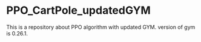 # PPO_CartPole_updatedGYM
This is a repository about PPO algorithm with updated GYM. version of gym is 0.26.1.
